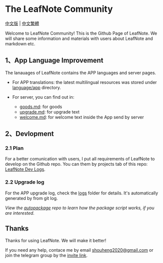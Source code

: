 # The LeafNote Community

[中文版](/README-zh.md) | [中文繁體](README-zh-TW.md)

Welcome to LeafNote Community! This is the Github Page of LeafNote. We will share some information and materials with users about LeafNote and markdown etc.

## 1、App Language Improvement

The lanauages of LeafNote contains the APP languages and server pages. 

- For APP translations: the latest multilingual resources was stored under [language/app](./languages/app) directory.

- For server, you can find out in:
  - [goods.md](languages/server/goods.md): for goods 
  - [upgrade.md](languages/server/upgrade.md): for upgrade text
  - [welcome.md](languages/server/welcome.md): for welcome text inside the App send by server

## 2、Devlopment

### 2.1 Plan

For a better comunication with users, I put all requirements of LeafNote to develop on the Github repo. You can them by projects tab of this repo: [LeafNote Dev Logs](https://github.com/Shouheng88/LeafNote-Community/projects/1).

### 2.2 Upgrade log

For the APP upgrade log, check the [logs](logs) folder for details. It's automatically generated by from git log. 

*View the [autopackage](https://github.com/Shouheng88/autopackage) repo to learn how the package script works, if you are interested.*

## Thanks

Thanks for using LeafNote. We will make it better! 

If you need any help, contace me by email [shouheng2020@gmail.com](mailto:shouheng2020@gmail.com) or join the telegram group by the [invite link](https://t.me/joinchat/Sg_qURuSlZdU1Vi-106Z0w).
